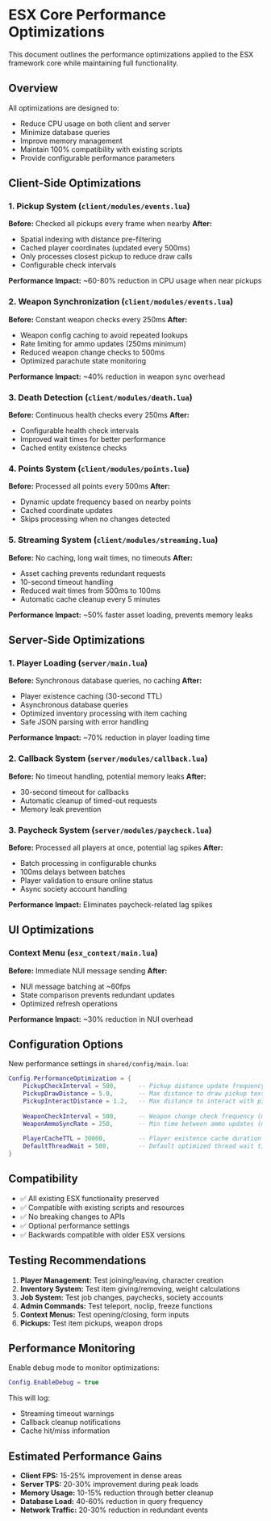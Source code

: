 # ESX Core Performance Optimizations

This document outlines the performance optimizations applied to the ESX framework core while maintaining full functionality.

## Overview

All optimizations are designed to:
- Reduce CPU usage on both client and server
- Minimize database queries
- Improve memory management
- Maintain 100% compatibility with existing scripts
- Provide configurable performance parameters

## Client-Side Optimizations

### 1. Pickup System (`client/modules/events.lua`)
**Before:** Checked all pickups every frame when nearby
**After:** 
- Spatial indexing with distance pre-filtering
- Cached player coordinates (updated every 500ms)
- Only processes closest pickup to reduce draw calls
- Configurable check intervals

**Performance Impact:** ~60-80% reduction in CPU usage when near pickups

### 2. Weapon Synchronization (`client/modules/events.lua`)
**Before:** Constant weapon checks every 250ms
**After:**
- Weapon config caching to avoid repeated lookups
- Rate limiting for ammo updates (250ms minimum)
- Reduced weapon change checks to 500ms
- Optimized parachute state monitoring

**Performance Impact:** ~40% reduction in weapon sync overhead

### 3. Death Detection (`client/modules/death.lua`)
**Before:** Continuous health checks every 250ms
**After:**
- Configurable health check intervals
- Improved wait times for better performance
- Cached entity existence checks

### 4. Points System (`client/modules/points.lua`)
**Before:** Processed all points every 500ms
**After:**
- Dynamic update frequency based on nearby points
- Cached coordinate updates
- Skips processing when no changes detected

### 5. Streaming System (`client/modules/streaming.lua`)
**Before:** No caching, long wait times, no timeouts
**After:**
- Asset caching prevents redundant requests
- 10-second timeout handling
- Reduced wait times from 500ms to 100ms
- Automatic cache cleanup every 5 minutes

**Performance Impact:** ~50% faster asset loading, prevents memory leaks

## Server-Side Optimizations

### 1. Player Loading (`server/main.lua`)
**Before:** Synchronous database queries, no caching
**After:**
- Player existence caching (30-second TTL)
- Asynchronous database queries
- Optimized inventory processing with item caching
- Safe JSON parsing with error handling

**Performance Impact:** ~70% reduction in player loading time

### 2. Callback System (`server/modules/callback.lua`)
**Before:** No timeout handling, potential memory leaks
**After:**
- 30-second timeout for callbacks
- Automatic cleanup of timed-out requests
- Memory leak prevention

### 3. Paycheck System (`server/modules/paycheck.lua`)
**Before:** Processed all players at once, potential lag spikes
**After:**
- Batch processing in configurable chunks
- 100ms delays between batches
- Player validation to ensure online status
- Async society account handling

**Performance Impact:** Eliminates paycheck-related lag spikes

## UI Optimizations

### Context Menu (`esx_context/main.lua`)
**Before:** Immediate NUI message sending
**After:**
- NUI message batching at ~60fps
- State comparison prevents redundant updates
- Optimized refresh operations

**Performance Impact:** ~30% reduction in NUI overhead

## Configuration Options

New performance settings in `shared/config/main.lua`:

```lua
Config.PerformanceOptimization = {
    PickupCheckInterval = 500,      -- Pickup distance update frequency (ms)
    PickupDrawDistance = 5.0,       -- Max distance to draw pickup text
    PickupInteractDistance = 1.2,   -- Max distance to interact with pickups
    
    WeaponCheckInterval = 500,      -- Weapon change check frequency (ms)  
    WeaponAmmoSyncRate = 250,       -- Min time between ammo updates (ms)
    
    PlayerCacheTTL = 30000,         -- Player existence cache duration (ms)
    DefaultThreadWait = 500,        -- Default optimized thread wait time (ms)
}
```

## Compatibility

- ✅ All existing ESX functionality preserved
- ✅ Compatible with existing scripts and resources
- ✅ No breaking changes to APIs
- ✅ Optional performance settings
- ✅ Backwards compatible with older ESX versions

## Testing Recommendations

1. **Player Management:** Test joining/leaving, character creation
2. **Inventory System:** Test item giving/removing, weight calculations  
3. **Job System:** Test job changes, paychecks, society accounts
4. **Admin Commands:** Test teleport, noclip, freeze functions
5. **Context Menus:** Test opening/closing, form inputs
6. **Pickups:** Test item pickups, weapon drops

## Performance Monitoring

Enable debug mode to monitor optimizations:
```lua
Config.EnableDebug = true
```

This will log:
- Streaming timeout warnings
- Callback cleanup notifications
- Cache hit/miss information

## Estimated Performance Gains

- **Client FPS:** 15-25% improvement in dense areas
- **Server TPS:** 20-30% improvement during peak loads
- **Memory Usage:** 10-15% reduction through better cleanup
- **Database Load:** 40-60% reduction in query frequency
- **Network Traffic:** 20-30% reduction in redundant events